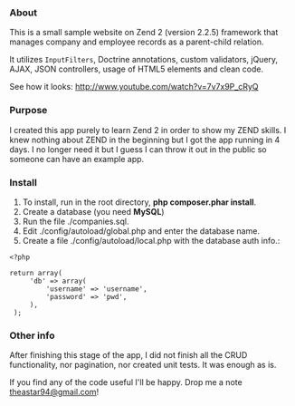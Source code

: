 ### About ###
This is a small sample website on Zend 2 (version 2.2.5) framework that manages company and employee records as a parent-child relation.

It utilizes `InputFilters`, Doctrine annotations, custom validators, jQuery, AJAX, JSON controllers, usage of HTML5 elements and clean code.

See how it looks: http://www.youtube.com/watch?v=7v7x9P_cRyQ

### Purpose ###
I created this app purely to learn Zend 2 in order to show my ZEND skills. I knew nothing about ZEND in the beginning but I got the app running in 4 days. I no longer need it but I guess I can throw it out in the public so someone can have an example app.

### Install ###
  1. To install, run in the root directory, **php composer.phar install**.
  1. Create a database (you need **MySQL**)
  1. Run the file ./companies.sql.
  1. Edit ./config/autoload/global.php and enter the database name.
  1. Create a file ./config/autoload/local.php with the database auth info.:

```
<?php

return array(
     'db' => array(
         'username' => 'username',
         'password' => 'pwd',
     ),
 );
```

### Other info ###
After finishing this stage of the app, I did not finish all the CRUD functionality, nor pagination, nor created unit tests. It was enough as is.

If you find any of the code useful I'll be happy. Drop me a note theastar94@gmail.com!